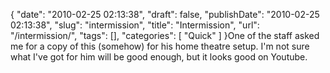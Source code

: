 {
    "date": "2010-02-25 02:13:38",
    "draft": false,
    "publishDate": "2010-02-25 02:13:38",
    "slug": "intermission",
    "title": "Intermission",
    "url": "\/intermission\/",
    "tags": [],
    "categories": [
        "Quick"
    ]
}One of the staff asked me for a copy of this (somehow) for his home
theatre setup. I'm not sure what I've got for him will be good enough,
but it looks good on Youtube.